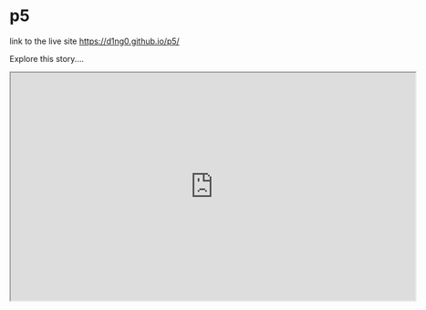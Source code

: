 # p5


link to the live site https://d1ng0.github.io/p5/

Explore this story....

<iframe width="710" height="400" src="https://editor.p5js.org/diegotrazzi/embed/SkhzQR13m"></iframe>

